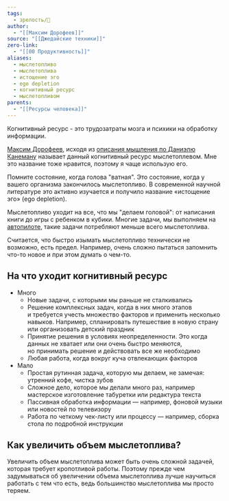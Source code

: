 ```yaml
---
tags:
  - зрелость/🌱
author:
  - "[[Максим Дорофеев]]"
source: "[[Джедайские техники]]"
zero-link:
  - "[[00 Продуктивность]]"
aliases:
  - мыслетопливо
  - мыслетоплива
  - истощение эго
  - ego depletion
  - когнитивный ресурс
  - мыслетопливом
parents:
  - "[[Ресурсы человека]]"
---
```

Когнитивный ресурс - это трудозатраты мозга и психики на обработку информации.

[Максим Дорофеев](Максим%20Дорофеев.md), исходя из [описания мышления по Даниэлю Канеману](Мышление%20по%20Даниэлю%20Канеману.md) называет данный когнитивный ресурс мыслетоплевом. Мне это название тоже нравится, поэтому я чаще использую его.

Помните состояние, когда голова "ватная". Это состояние, когда у вашего организма закончилось мыслетопливо. В современной научной литературе это активно изучается и получило название «истощение эго» (ego depletion).

Мыслетопливо уходит на все, что мы "делаем головой": от написания книги до игры с ребенком в кубики. Многие задачи, мы выполняем на [автопилоте](Режим%20автопилота%20мозга.md), такие задачи потребляют меньше всего мыслетоплива.

Считается, что быстро изымать мыслетопливо технически не возможно, есть предел. Например, очень сложно пытаться запомнить что-то новое и при этом думать о чем-то.
## На что уходит когнитивный ресурс
- Много
	- Новые задачи, с которыми мы раньше не сталкивались
	- Решение комплексных задач, когда в них много этапов и требуется учесть множество факторов и применить несколько навыков. Например, спланировать путешествие в новую страну или организовать детский праздник
	- Принятие решения в условиях неопределенности. Это когда данных не хватает или они очень быстро меняются, но принимать решение и действовать все же необходимо
	- Любая работа, когда вокруг куча отвлекающих факторов
- Мало
	- Простая рутинная задача, которую мы делаем, не замечая: утренний кофе, чистка зубов
	- Сложное дело, которое мы делали много раз, например мастерское изготовление табуретки или редактура текста
	- Пассивная обработка информации — например, фоновой музыки или новостей по телевизору
	- Работа по четкому чек-листу или процессу — например, сборка стола по подробной инструкции
## Как увеличить объем мыслетоплива?
Увеличить объем мыслетоплива может быть очень сложной задачей, которая требует кропотливой работы. Поэтому прежде чем задумываться об увеличении объема мыслетоплива лучше научиться работать с тем что есть, ведь большинство мыслетоплива мы просто теряем.